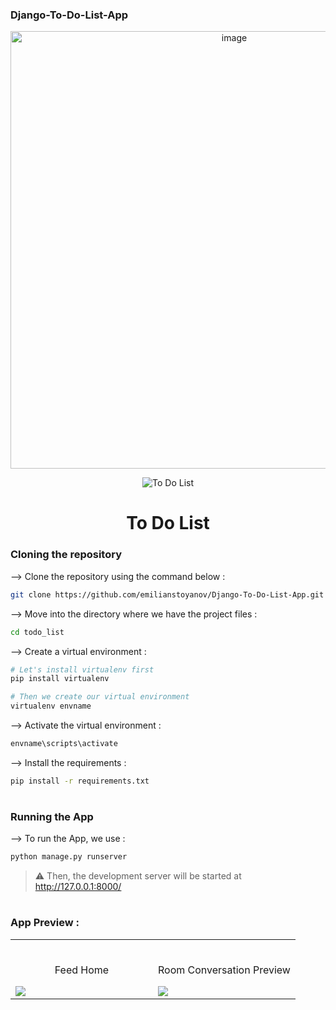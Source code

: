 ### Django-To-Do-List-App


<div align="center">
<img width="700" alt="image" src="https://user-images.githubusercontent.com/68276889/232732376-dcbeb7f0-e5d1-4077-a2f6-69ee043cde55.png">



![To Do List](https://user-images.githubusercontent.com/68276889/232733870-ea23bec6-19ff-481f-8396-0b55692e7cb0.gif)

# To Do List
</div>

### Cloning the repository

--> Clone the repository using the command below :
```bash
git clone https://github.com/emilianstoyanov/Django-To-Do-List-App.git


```

--> Move into the directory where we have the project files : 
```bash
cd todo_list

```

--> Create a virtual environment :
```bash
# Let's install virtualenv first
pip install virtualenv

# Then we create our virtual environment
virtualenv envname

```

--> Activate the virtual environment :
```bash
envname\scripts\activate

```

--> Install the requirements :
```bash
pip install -r requirements.txt

```

#

### Running the App

--> To run the App, we use :
```bash
python manage.py runserver

```

> ⚠ Then, the development server will be started at http://127.0.0.1:8000/

#

### App Preview :

<table width="100%"> 
<tr>
<td width="50%">      
&nbsp; 
<br>
<p align="center">
  Feed Home
</p>
<img src="#">
</td> 
<td width="50%">
<br>
<p align="center">
  Room Conversation Preview
</p>
<img src="#">  
</td>
</table>


